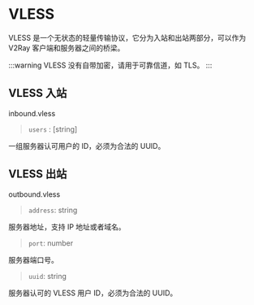 # VLESS

VLESS 是一个无状态的轻量传输协议，它分为入站和出站两部分，可以作为 V2Ray 客户端和服务器之间的桥梁。

:::warning
VLESS 没有自带加密，请用于可靠信道，如 TLS。
:::

## VLESS 入站

inbound.vless

> `users` : [string]

一组服务器认可用户的 ID，必须为合法的 UUID。

## VLESS 出站

outbound.vless

> `address`: string

服务器地址，支持 IP 地址或者域名。

> `port`: number

服务器端口号。

> `uuid`: string

服务器认可的 VLESS 用户 ID，必须为合法的 UUID。
